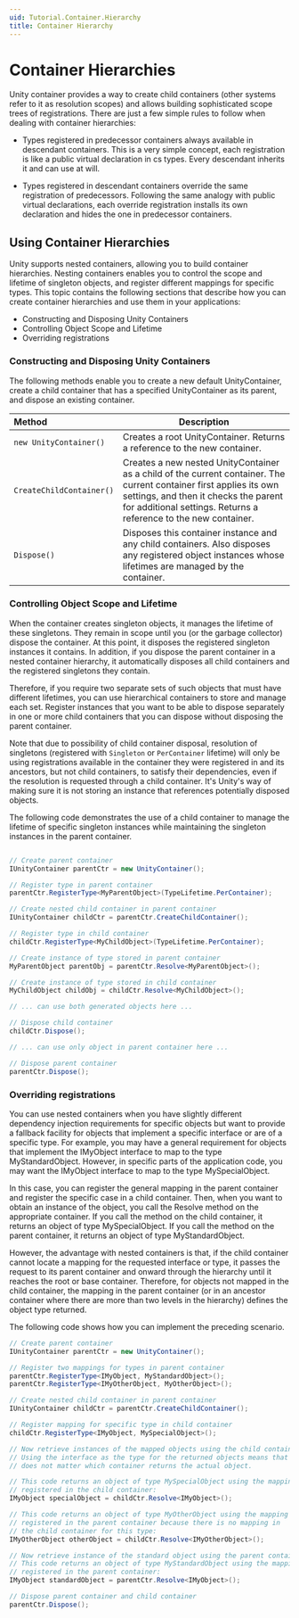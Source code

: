 ```yaml
---
uid: Tutorial.Container.Hierarchy
title: Container Hierarchy
---
```


# Container Hierarchies

Unity container provides a way to create child containers (other systems refer to it as resolution scopes) and allows building sophisticated scope trees of registrations. There are just a few simple rules to follow when dealing with container hierarchies:

* Types registered in predecessor containers always available in descendant containers. This is a very simple concept, each registration is like a public virtual declaration in cs types. Every descendant inherits it and can use at will.

* Types registered in descendant containers override the same registration of predecessors. Following the same analogy with public virtual declarations, each override registration installs its own declaration and hides the one in predecessor containers.

## Using Container Hierarchies

Unity supports nested containers, allowing you to build container hierarchies. Nesting containers enables you to control the scope and lifetime of singleton objects, and register different mappings for specific types. This topic contains the following sections that describe how you can create container hierarchies and use them in your applications:

* Constructing and Disposing Unity Containers
* Controlling Object Scope and Lifetime
* Overriding registrations

### Constructing and Disposing Unity Containers

The following methods enable you to create a new default UnityContainer, create a child container that has a specified UnityContainer as its parent, and dispose an existing container.

| Method | Description |
|:-----| ----- |
|`new UnityContainer()`|Creates a root UnityContainer. Returns a reference to the new container.|
|`CreateChildContainer()`|Creates a new nested UnityContainer as a child of the current container. The current container first applies its own settings, and then it checks the parent for additional settings. Returns a reference to the new container.|
|`Dispose()`|Disposes this container instance and any child containers. Also disposes any registered object instances whose lifetimes are managed by the container.|

### Controlling Object Scope and Lifetime

When the container creates singleton objects, it manages the lifetime of these singletons. They remain in scope until you (or the garbage collector) dispose the container. At this point, it disposes the registered singleton instances it contains. In addition, if you dispose the parent container in a nested container hierarchy, it automatically disposes all child containers and the registered singletons they contain.

Therefore, if you require two separate sets of such objects that must have different lifetimes, you can use hierarchical containers to store and manage each set. Register instances that you want to be able to dispose separately in one or more child containers that you can dispose without disposing the parent container.

Note that due to possibility of child container disposal, resolution of singletons (registered with `Singleton` or `PerContainer` lifetime) will only be using registrations available in the container they were registered in and its ancestors, but not child containers, to satisfy their dependencies, even if the resolution is requested through a child container. It's Unity's way of making sure it is not storing an instance that references potentially disposed objects.

The following code demonstrates the use of a child container to manage the lifetime of specific singleton instances while maintaining the singleton instances in the parent container.

```cs

// Create parent container
IUnityContainer parentCtr = new UnityContainer();

// Register type in parent container
parentCtr.RegisterType<MyParentObject>(TypeLifetime.PerContainer);

// Create nested child container in parent container
IUnityContainer childCtr = parentCtr.CreateChildContainer();

// Register type in child container
childCtr.RegisterType<MyChildObject>(TypeLifetime.PerContainer);

// Create instance of type stored in parent container
MyParentObject parentObj = parentCtr.Resolve<MyParentObject>();

// Create instance of type stored in child container
MyChildObject childObj = childCtr.Resolve<MyChildObject>();

// ... can use both generated objects here ...

// Dispose child container
childCtr.Dispose();

// ... can use only object in parent container here ...

// Dispose parent container
parentCtr.Dispose();
```

### Overriding registrations

You can use nested containers when you have slightly different dependency injection requirements for specific objects but want to provide a fallback facility for objects that implement a specific interface or are of a specific type. For example, you may have a general requirement for objects that implement the IMyObject interface to map to the type MyStandardObject. However, in specific parts of the application code, you may want the IMyObject interface to map to the type MySpecialObject.

In this case, you can register the general mapping in the parent container and register the specific case in a child container. Then, when you want to obtain an instance of the object, you call the Resolve method on the appropriate container. If you call the method on the child container, it returns an object of type MySpecialObject. If you call the method on the parent container, it returns an object of type MyStandardObject.

However, the advantage with nested containers is that, if the child container cannot locate a mapping for the requested interface or type, it passes the request to its parent container and onward through the hierarchy until it reaches the root or base container. Therefore, for objects not mapped in the child container, the mapping in the parent container (or in an ancestor container where there are more than two levels in the hierarchy) defines the object type returned.

The following code shows how you can implement the preceding scenario.

```cs
// Create parent container
IUnityContainer parentCtr = new UnityContainer();

// Register two mappings for types in parent container
parentCtr.RegisterType<IMyObject, MyStandardObject>();
parentCtr.RegisterType<IMyOtherObject, MyOtherObject>();

// Create nested child container in parent container
IUnityContainer childCtr = parentCtr.CreateChildContainer();

// Register mapping for specific type in child container
childCtr.RegisterType<IMyObject, MySpecialObject>();

// Now retrieve instances of the mapped objects using the child container.
// Using the interface as the type for the returned objects means that it
// does not matter which container returns the actual object.

// This code returns an object of type MySpecialObject using the mapping
// registered in the child container:
IMyObject specialObject = childCtr.Resolve<IMyObject>();

// This code returns an object of type MyOtherObject using the mapping
// registered in the parent container because there is no mapping in 
// the child container for this type:
IMyOtherObject otherObject = childCtr.Resolve<IMyOtherObject>();

// Now retrieve instance of the standard object using the parent container.
// This code returns an object of type MyStandardObject using the mapping
// registered in the parent container:
IMyObject standardObject = parentCtr.Resolve<IMyObject>();

// Dispose parent container and child container
parentCtr.Dispose();
```